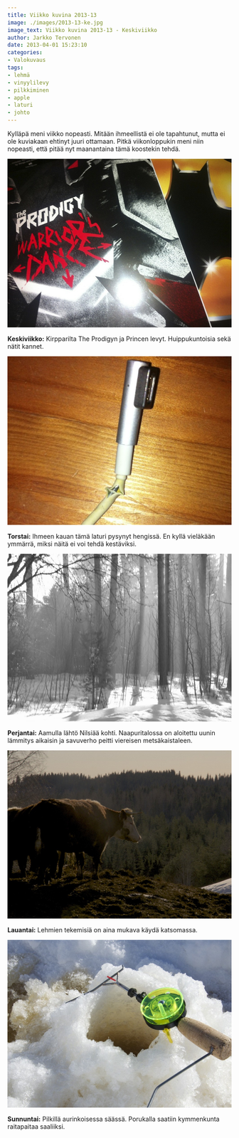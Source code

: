 ```yaml
---
title: Viikko kuvina 2013-13
image: ./images/2013-13-ke.jpg
image_text: Viikko kuvina 2013-13 - Keskiviikko
author: Jarkko Tervonen
date: 2013-04-01 15:23:10
categories:
- Valokuvaus
tags:
- lehmä
- vinyylilevy
- pilkkiminen
- apple
- laturi
- johto
---
```

Kylläpä meni viikko nopeasti. Mitään ihmeellistä ei ole tapahtunut, mutta ei ole kuviakaan ehtinyt juuri ottamaan. Pitkä viikonloppukin meni niin nopeasti, että pitää nyt maanantaina tämä koostekin tehdä.

![Viikko kuvina 2013-13 - Keskiviikko](./images/2013-13-ke.jpg)

__Keskiviikko:__ Kirpparilta The Prodigyn ja Princen levyt. Huippukuntoisia sekä nätit kannet.

![Viikko kuvina 2013-13 - Torstai](./images/2013-13-to.jpg)

__Torstai:__ Ihmeen kauan tämä laturi pysynyt hengissä. En kyllä vieläkään ymmärrä, miksi näitä ei voi tehdä kestäviksi.

![Viikko kuvina 2013-13 - Perjantai](./images/2013-13-pe.jpg)

__Perjantai:__ Aamulla lähtö Nilsiää kohti. Naapuritalossa on aloitettu uunin lämmitys aikaisin ja savuverho peitti viereisen metsäkaistaleen.

![Viikko kuvina 2013-13 - Lauantai](./images/2013-13-la.jpg)

__Lauantai:__ Lehmien tekemisiä on aina mukava käydä katsomassa.

![Viikko kuvina 2013-13 - Sunnuntai](./images/2013-13-su.jpg)

__Sunnuntai:__ Pilkillä aurinkoisessa säässä. Porukalla saatiin kymmenkunta raitapaitaa saaliiksi.
